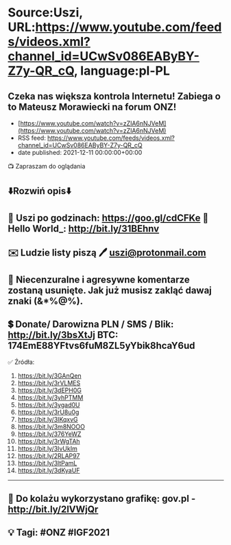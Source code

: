 # Source:Uszi, URL:https://www.youtube.com/feeds/videos.xml?channel_id=UCwSv086EAByBY-Z7y-QR_cQ, language:pl-PL

## Czeka nas większa kontrola Internetu! Zabiega o to Mateusz Morawiecki na forum ONZ!
 - [https://www.youtube.com/watch?v=zZIA6nNJVeM](https://www.youtube.com/watch?v=zZIA6nNJVeM)
 - RSS feed: https://www.youtube.com/feeds/videos.xml?channel_id=UCwSv086EAByBY-Z7y-QR_cQ
 - date published: 2021-12-11 00:00:00+00:00

📺 Zapraszam do oglądania

⬇️Rozwiń opis⬇️
------------------------------------------------------------
👀 Uszi po godzinach: https://goo.gl/cdCFKe
👀 Hello World_: http://bit.ly/31BEhnv
------------------------------------------------------------
✉️ Ludzie listy piszą 
🖊️ uszi@protonmail.com
------------------------------------------------------------
👺 Niecenzuralne i agresywne komentarze zostaną usunięte.  Jak już musisz zakląć dawaj znaki (&*%@%).
------------------------------------------------------------
💲 Donate/ Darowizna
PLN / SMS / Blik: http://bit.ly/3bsXtJj
BTC: 174EmE88YFtvs6fuM8ZL5yYbik8hcaY6ud
-------------------------------------------------------------
✅ Źródła:
1. https://bit.ly/3GAnQen
2. https://bit.ly/3rVLMES
3. https://bit.ly/3dEPH0G
4. https://bit.ly/3yhPTMM
5. https://bit.ly/3ygad0U
6. https://bit.ly/3rU8u0g
7. https://bit.ly/3IKqxvG
8. https://bit.ly/3m8NOOO
9. https://bit.ly/376YeWZ
10. https://bit.ly/3rWgTAh
11. https://bit.ly/3IvUkIm
12. https://bit.ly/2RLAP97
13. https://bit.ly/3ltPamL
14. https://bit.ly/3dKyaUF
---------------------------------------------------------------
🎴 Do kolażu wykorzystano grafikę: 
gov.pl - http://bit.ly/2lVWjQr
---------------------------------------------------------------
💡 Tagi: #ONZ #IGF2021 
--------------------------------------------------------------

